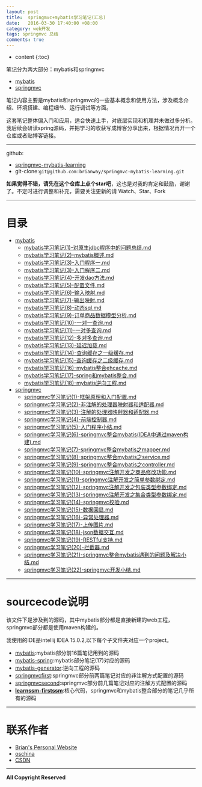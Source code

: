 ```yaml
---
layout: post
title:  springmvc+mybatis学习笔记(汇总)
date:   2016-03-30 17:40:00 +08:00
category: web开发
tags: springmvc 总结
comments: true
---
```


* content
{:toc}

笔记分为两大部分：mybatis和springmvc

- [mybatis](http://blog.csdn.net/h3243212/article/category/6110387)
- [springmvc](http://blog.csdn.net/h3243212/article/category/6110387)

笔记内容主要是mybatis和springmvc的一些基本概念和使用方法，涉及概念介绍、环境搭建、编程细节、运行调试等方面。

这套笔记整体偏入门和应用，适合快速上手，对底层实现和机理并未做过多分析。我后续会研读spring源码，并把学习的收获写成博客分享出来，根据情况再开一个仓库或者贴博客链接。





-----

github:

- [springmvc-mybatis-learning](https://github.com/brianway/springmvc-mybatis-learning)
- git-clone:`git@github.com:brianway/springmvc-mybatis-learning.git`



**如果觉得不错，请先在这个仓库上点个star吧**，这也是对我的肯定和鼓励，谢谢了。不定时进行调整和补充，需要关注更新的请 Watch、Star、Fork




-----

# 目录

  - [mybatis](/mybatis)
    - [mybatis学习笔记(1)-对原生jdbc程序中的问题总结.md](http://blog.csdn.net/h3243212/article/details/50756617)
    - [mybatis学习笔记(2)-mybatis概述.md](http://blog.csdn.net/h3243212/article/details/50756622)
    - [mybatis学习笔记(3)-入门程序一.md](http://blog.csdn.net/h3243212/article/details/50756631)
    - [mybatis学习笔记(3)-入门程序二.md](http://blog.csdn.net/h3243212/article/details/50756635)
    - [mybatis学习笔记(4)-开发dao方法.md](http://blog.csdn.net/h3243212/article/details/50756808)
    - [mybatis学习笔记(5)-配置文件.md](http://blog.csdn.net/h3243212/article/details/50759845)
    - [mybatis学习笔记(6)-输入映射.md](http://blog.csdn.net/h3243212/article/details/50765375)
    - [mybatis学习笔记(7)-输出映射.md](http://blog.csdn.net/h3243212/article/details/50765422)
    - [mybatis学习笔记(8)-动态sql.md](http://blog.csdn.net/h3243212/article/details/50766105)
    - [mybatis学习笔记(9)-订单商品数据模型分析.md](http://blog.csdn.net/h3243212/article/details/50770013)
    - [mybatis学习笔记(10)-一对一查询.md](http://blog.csdn.net/h3243212/article/details/50770023)
    - [mybatis学习笔记(11)-一对多查询.md](http://blog.csdn.net/h3243212/article/details/50770026)
    - [mybatis学习笔记(12)-多对多查询.md](http://blog.csdn.net/h3243212/article/details/50770032)
    - [mybatis学习笔记(13)-延迟加载.md](http://blog.csdn.net/h3243212/article/details/50770050)
    - [mybatis学习笔记(14)-查询缓存之一级缓存.md](http://blog.csdn.net/h3243212/article/details/50774921)
    - [mybatis学习笔记(15)-查询缓存之二级缓存.md](http://blog.csdn.net/h3243212/article/details/50778927)
    - [mybatis学习笔记(16)-mybatis整合ehcache.md](http://blog.csdn.net/h3243212/article/details/50778933)
    - [mybatis学习笔记(17)-spring和mybatis整合.md](http://blog.csdn.net/h3243212/article/details/50778934)
    - [mybatis学习笔记(18)-mybatis逆向工程.md](http://blog.csdn.net/h3243212/article/details/50778937)
  - [springmvc](/springmvc)
    - [springmvc学习笔记(1)-框架原理和入门配置.md](http://blog.csdn.net/h3243212/article/details/50828141)
    - [springmvc学习笔记(2)-非注解的处理器映射器和适配器.md](http://blog.csdn.net/h3243212/article/details/50829777)   
    - [springmvc学习笔记(3)-注解的处理器映射器和适配器.md](http://blog.csdn.net/h3243212/article/details/50834272)
    - [springmvc学习笔记(4)-前端控制器.md](http://blog.csdn.net/h3243212/article/details/50834276)
    - [springmvc学习笔记(5)-入门程序小结.md](http://blog.csdn.net/h3243212/article/details/50834278)
    - [springmvc学习笔记(6)-springmvc整合mybatis(IDEA中通过maven构建).md](http://blog.csdn.net/h3243212/article/details/50837187)
    - [springmvc学习笔记(7)-springmvc整合mybatis之mapper.md](http://blog.csdn.net/h3243212/article/details/50837878)
    - [springmvc学习笔记(8)-springmvc整合mybatis之service.md](http://blog.csdn.net/h3243212/article/details/50843840)
    - [springmvc学习笔记(9)-springmvc整合mybatis之controller.md](http://blog.csdn.net/h3243212/article/details/50845546)
    - [springmvc学习笔记(10)-springmvc注解开发之商品修改功能.md](http://blog.csdn.net/h3243212/article/details/50845549)
    - [springmvc学习笔记(11)-springmvc注解开发之简单参数绑定.md](http://blog.csdn.net/h3243212/article/details/50854748)
    - [springmvc学习笔记(12)-springmvc注解开发之包装类型参数绑定.md](http://blog.csdn.net/h3243212/article/details/50854757)
    - [springmvc学习笔记(13)-springmvc注解开发之集合类型参数绑定.md](http://blog.csdn.net/h3243212/article/details/50854765)
    - [springmvc学习笔记(14)-springmvc校验.md](http://blog.csdn.net/h3243212/article/details/50864737)
    - [springmvc学习笔记(15)-数据回显.md](http://blog.csdn.net/h3243212/article/details/50864744)
    - [springmvc学习笔记(16)-异常处理器.md](http://blog.csdn.net/h3243212/article/details/50864745)
    - [springmvc学习笔记(17)-上传图片.md](http://blog.csdn.net/h3243212/article/details/50885274)
    - [springmvc学习笔记(18)-json数据交互.md](http://blog.csdn.net/h3243212/article/details/50885288)
    - [springmvc学习笔记(19)-RESTful支持.md](http://blog.csdn.net/h3243212/article/details/50885293)
    - [springmvc学习笔记(20)-拦截器.md](http://blog.csdn.net/h3243212/article/details/50894887)
    - [springmvc学习笔记(21)-springmvc整合mybatis遇到的问题及解决小结.md](http://blog.csdn.net/h3243212/article/details/50894901)
    - [springmvc学习笔记(22)-springmvc开发小结.md](http://blog.csdn.net/h3243212/article/details/50894913)


-----


# sourcecode说明

该文件下是涉及到的源码，其中mybatis部分都是直接新建的web工程，springmvc部分都是使用maven构建的。

我使用的IDE是intellij IDEA 15.0.2,以下每个子文件夹对应一个project。

- [mybatis](https://github.com/brianway/springmvc-mybatis-learning/tree/master/sourcecode/mybatis):mybatis部分前16篇笔记用到的源码
- [mybatis-spring](https://github.com/brianway/springmvc-mybatis-learning/tree/master/sourcecode/mybatis-spring):mybatis部分笔记(17)对应的源码
- [mybatis-generator](https://github.com/brianway/springmvc-mybatis-learning/tree/master/sourcecode/mybatis-generator):逆向工程的源码
- [springmvcfirst](https://github.com/brianway/springmvc-mybatis-learning/tree/master/sourcecode/springmvcfirst):springmvc部分前两篇笔记对应的非注解方式配置的源码
- [springmvcsecond](https://github.com/brianway/springmvc-mybatis-learning/tree/master/sourcecode/springmvcsecond):springmvc部分前几篇笔记对应的注解方式配置的源码
- [**learnssm-firstssm**](https://github.com/brianway/springmvc-mybatis-learning/tree/master/sourcecode/learnssm-firstssm):核心代码，springmvc和mybatis整合部分的笔记几乎所有的源码


-----

# 联系作者

- [Brian's Personal Website](http://brianway.github.io/)
- [oschina](http://my.oschina.net/brianway)
- [CSDN](http://blog.csdn.net/h3243212/)


-----

**All Copyright Reserved**



